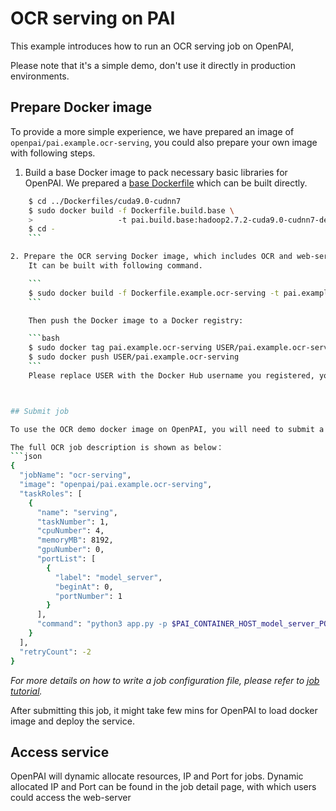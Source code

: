 <!--
  Copyright (c) Microsoft Corporation
  All rights reserved.

  MIT License

  Permission is hereby granted, free of charge, to any person obtaining a copy of this software and associated
  documentation files (the "Software"), to deal in the Software without restriction, including without limitation
  the rights to use, copy, modify, merge, publish, distribute, sublicense, and/or sell copies of the Software, and
  to permit persons to whom the Software is furnished to do so, subject to the following conditions:
  The above copyright notice and this permission notice shall be included in all copies or substantial portions of the Software.

  THE SOFTWARE IS PROVIDED *AS IS*, WITHOUT WARRANTY OF ANY KIND, EXPRESS OR IMPLIED, INCLUDING
  BUT NOT LIMITED TO THE WARRANTIES OF MERCHANTABILITY, FITNESS FOR A PARTICULAR PURPOSE AND
  NONINFRINGEMENT. IN NO EVENT SHALL THE AUTHORS OR COPYRIGHT HOLDERS BE LIABLE FOR ANY CLAIM,
  DAMAGES OR OTHER LIABILITY, WHETHER IN AN ACTION OF CONTRACT, TORT OR OTHERWISE, ARISING FROM,
  OUT OF OR IN CONNECTION WITH THE SOFTWARE OR THE USE OR OTHER DEALINGS IN THE SOFTWARE.
-->

# OCR serving on PAI

This example introduces how to run an OCR serving job on OpenPAI,

Please note that it's a simple demo, don't use it directly in production environments.

## Prepare Docker image

To provide a more simple experience, we have prepared an image of `openpai/pai.example.ocr-serving`, you could also prepare your own image with following steps.

1. Build a base Docker image to pack necessary basic libraries for OpenPAI. We prepared a [base Dockerfile](../Dockerfiles/cuda9.0-cudnn7/Dockerfile.build.base) which can be built directly.

```bash
    $ cd ../Dockerfiles/cuda9.0-cudnn7
    $ sudo docker build -f Dockerfile.build.base \
    >                   -t pai.build.base:hadoop2.7.2-cuda9.0-cudnn7-devel-ubuntu16.04 .
    $ cd -
    ```

2. Prepare the OCR serving Docker image, which includes OCR and web-server libraries. 
    It can be built with following command.

    ```
    $ sudo docker build -f Dockerfile.example.ocr-serving -t pai.example.ocr-serving .
    ```

    Then push the Docker image to a Docker registry:

    ```bash
    $ sudo docker tag pai.example.ocr-serving USER/pai.example.ocr-serving
    $ sudo docker push USER/pai.example.ocr-serving
    ```
    Please replace USER with the Docker Hub username you registered, you will be required to login before pushing Docker image.



## Submit job

To use the OCR demo docker image on OpenPAI, you will need to submit a job with the command to config the port for the OCR web-server and start the service in docker. 

The full OCR job description is shown as below：
```json
{
  "jobName": "ocr-serving",
  "image": "openpai/pai.example.ocr-serving",
  "taskRoles": [
    {
      "name": "serving",
      "taskNumber": 1,
      "cpuNumber": 4,
      "memoryMB": 8192,
      "gpuNumber": 0,
      "portList": [
        {
          "label": "model_server",
          "beginAt": 0,
          "portNumber": 1
        }
      ],
      "command": "python3 app.py -p $PAI_CONTAINER_HOST_model_server_PORT_LIST"
    }
  ],
  "retryCount": -2
}
```

*For more details on how to write a job configuration file, please refer to [job tutorial](../../docs/user/training.md).*

After submitting this job, it might take few mins for OpenPAI to load docker image and deploy the service.

## Access service

OpenPAI will dynamic allocate resources, IP and Port for jobs. Dynamic allocated IP and Port can be found in the job detail page, with which users could access the web-server